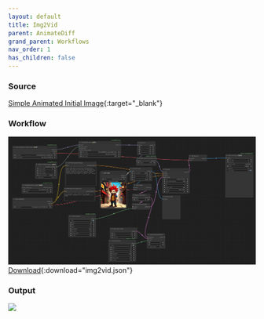```yaml
---
layout: default
title: Img2Vid
parent: AnimateDiff
grand_parent: Workflows
nav_order: 1
has_children: false
---
```



### Source

[Simple Animated Initial Image](https://discord.com/channels/1076117621407223829/1149372684220768367/threads/1165953770199465984){:target="_blank"}

### Workflow

![](../../../assets/images/img2vid_v1_workflow.png)
[Download](../../assets/comfyui/img2vid.json){:download="img2vid.json"}

### Output

![](../../../assets/images/img2vid_v1_output.gif)

